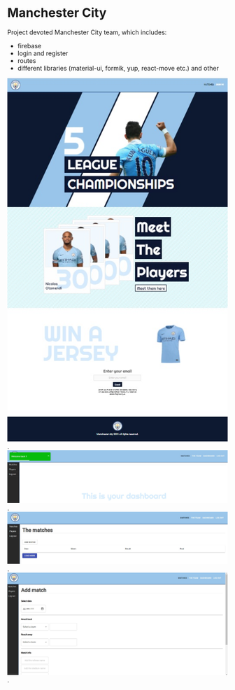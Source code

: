 # Manchester City


Project devoted Manchester City team, which includes:
* firebase
* login and register
* routes
* different libraries (material-ui, formik, yup, react-move etc.) and other

![ManCity](https://github.com/Kapuchinskaya/ReactJSstudy/blob/main/ManCityHooks/mancity-hooks/screenshots/MS.jpg).
![ManCity](https://github.com/Kapuchinskaya/ReactJSstudy/blob/main/ManCityHooks/mancity-hooks/screenshots/MS-2.jpg).
![ManCity](https://github.com/Kapuchinskaya/ReactJSstudy/blob/main/ManCityHooks/mancity-hooks/screenshots/MS-3.jpg).
![ManCity](https://github.com/Kapuchinskaya/ReactJSstudy/blob/main/ManCityHooks/mancity-hooks/screenshots/MS-4.jpg).
